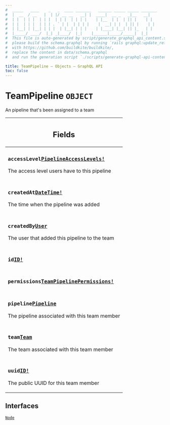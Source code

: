 ```yaml
---
#  _____   ____    _   _  ____ _______   ______ _____ _____ _______
#  |  __  / __   |  | |/ __ __   __| |  ____|  __ _   _|__   __|
#  | |  | | |  | | |  | | |  | | | |    | |__  | |  | || |    | |
#  | |  | | |  | | | . ` | |  | | | |    |  __| | |  | || |    | |
#  | |__| | |__| | | |  | |__| | | |    | |____| |__| || |_   | |
#  |_____/ ____/  |_| _|____/  |_|    |______|_____/_____|  |_|
#  This file is auto-generated by script/generate_graphql_api_content.sh,
#  please build the schema.graphql by running `rails graphql:update_reference_schema`
#  with https://github.com/buildkite/buildkite/,
#  replace the content in data/schema.graphql
#  and run the generation script `./scripts/generate-graphql-api-content.sh`.

title: TeamPipeline – Objects – GraphQL API
toc: false
---
```

<!-- vale off -->
<h1 class="has-pills" data-algolia-exclude>
  TeamPipeline
  <span class="pill pill--object pill--normal-case pill--large"><code>OBJECT</code></span>
</h1>
<!-- vale on -->


An pipeline that's been assigned to a team

<table class="responsive-table responsive-table--single-column-rows">
  <thead>
    <th>
      <h2 data-algolia-exclude>Fields</h2>
    </th>
  </thead>
  <tbody>
    <tr><td><h3 class="is-small has-pills"><code>accessLevel</code><a href="/docs/apis/graphql/schemas/enum/pipelineaccesslevels" class="pill pill--enum pill--normal-case pill--medium" title="Go to ENUM PipelineAccessLevels"><code>PipelineAccessLevels!</code></a></h3><p>The access level users have to this pipeline</p></td></tr><tr><td><h3 class="is-small has-pills"><code>createdAt</code><a href="/docs/apis/graphql/schemas/scalar/datetime" class="pill pill--scalar pill--normal-case pill--medium" title="Go to SCALAR DateTime"><code>DateTime!</code></a></h3><p>The time when the pipeline was added</p></td></tr><tr><td><h3 class="is-small has-pills"><code>createdBy</code><a href="/docs/apis/graphql/schemas/object/user" class="pill pill--object pill--normal-case pill--medium" title="Go to OBJECT User"><code>User</code></a></h3><p>The user that added this pipeline to the team</p></td></tr><tr><td><h3 class="is-small has-pills"><code>id</code><a href="/docs/apis/graphql/schemas/scalar/id" class="pill pill--scalar pill--normal-case pill--medium" title="Go to SCALAR ID"><code>ID!</code></a></h3></td></tr><tr><td><h3 class="is-small has-pills"><code>permissions</code><a href="/docs/apis/graphql/schemas/object/teampipelinepermissions" class="pill pill--object pill--normal-case pill--medium" title="Go to OBJECT TeamPipelinePermissions"><code>TeamPipelinePermissions!</code></a></h3></td></tr><tr><td><h3 class="is-small has-pills"><code>pipeline</code><a href="/docs/apis/graphql/schemas/object/pipeline" class="pill pill--object pill--normal-case pill--medium" title="Go to OBJECT Pipeline"><code>Pipeline</code></a></h3><p>The pipeline associated with this team member</p></td></tr><tr><td><h3 class="is-small has-pills"><code>team</code><a href="/docs/apis/graphql/schemas/object/team" class="pill pill--object pill--normal-case pill--medium" title="Go to OBJECT Team"><code>Team</code></a></h3><p>The team associated with this team member</p></td></tr><tr><td><h3 class="is-small has-pills"><code>uuid</code><a href="/docs/apis/graphql/schemas/scalar/id" class="pill pill--scalar pill--normal-case pill--medium" title="Go to SCALAR ID"><code>ID!</code></a></h3><p>The public UUID for this team member</p></td></tr>
  </tbody>
</table>




<h2 data-algolia-exclude>Interfaces</h2>
<div>
  <a href="/docs/apis/graphql/schemas/interface/node" class="pill pill--interface pill--normal-case pill--large" title="Go to INTERFACE Node">
  <code>Node</code>
</a>

</div>
